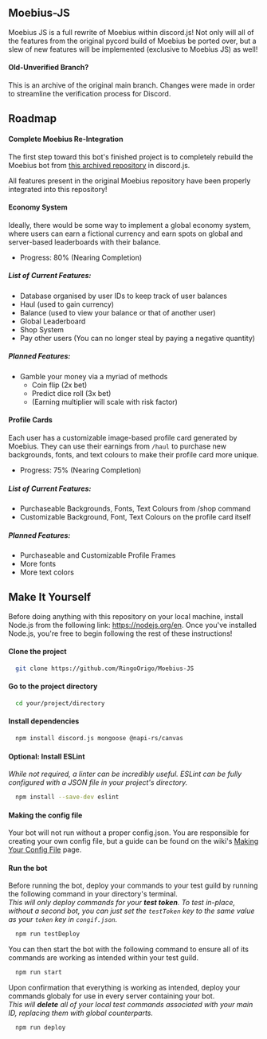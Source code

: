 ## Moebius-JS
Moebius JS is a full rewrite of Moebius within discord.js! Not only will all of the features from the original pycord build of Moebius be ported over, but a slew of new features will be implemented (exclusive to Moebius JS) as well!
#### Old-Unverified Branch?
This is an archive of the original main branch. Changes were made in order to streamline the verification process for Discord.
## Roadmap

#### Complete Moebius Re-Integration
The first step toward this bot's finished project is to completely rebuild the Moebius bot from [this archived repository](https://github.com/RingoOrigo/moebius-bot) in discord.js.

All features present in the original Moebius repository have been properly integrated into this repository!

#### Economy System
Ideally, there would be some way to implement a global economy system, where users can earn a fictional currency and earn spots on global and server-based leaderboards with their balance. 

* Progress: 80% (Nearing Completion)

##### List of Current Features:
- Database organised by user IDs to keep track of user balances
- Haul (used to gain currency)
- Balance (used to view your balance or that of another user)
- Global Leaderboard
- Shop System
- Pay other users (You can no longer steal by paying a negative quantity)
##### Planned Features:
- Gamble your money via a myriad of methods
    - Coin flip (2x bet)
    - Predict dice roll (3x bet)
    - (Earning multiplier will scale with risk factor)

#### Profile Cards
Each user has a customizable image-based profile card generated by Moebius. They can use their earnings from `/haul` to purchase new backgrounds, fonts, and text colours to make their profile card more unique.

* Progress: 75% (Nearing Completion)

##### List of Current Features:
- Purchaseable Backgrounds, Fonts, Text Colours from /shop command
- Customizable Background, Font, Text Colours on the profile card itself
##### Planned Features:
- Purchaseable and Customizable Profile Frames
- More fonts
- More text colors

## Make It Yourself

Before doing anything with this repository on your local machine, install Node.js from the following link: https://nodejs.org/en. Once you've installed Node.js, you're free to begin following the rest of these instructions!

#### Clone the project
```bash
  git clone https://github.com/RingoOrigo/Moebius-JS
```

#### Go to the project directory
```bash
  cd your/project/directory
```

#### Install dependencies
```bash
  npm install discord.js mongoose @napi-rs/canvas
```

#### Optional: Install ESLint
*While not required, a linter can be incredibly useful. ESLint can be fully configured with a JSON file in your project's directory.*

```bash
  npm install --save-dev eslint
```

#### Making the config file
Your bot will not run without a proper config.json. You are responsible for creating your own config file, but a guide can be found on the wiki's [Making Your Config File](https://github.com/RingoOrigo/Moebius-JS/wiki/Making-Your-Config-File) page.

#### Run the bot
Before running the bot, deploy your commands to your test guild by running the following command in your directory's terminal. <br>
*This will only deploy commands for your **test token**. To test in-place, without a second bot, you can just set the `testToken` key to the same value as your `token` key in `congif.json`.*

```bash
  npm run testDeploy
```

You can then start the bot with the following command to ensure all of its commands are working as intended within your test guild.
```bash
  npm run start
```

Upon confirmation that everything is working as intended, deploy your commands globaly for use in every server containing your bot.<br>
*This will **delete** all of your local test commands associated with your main ID, replacing them with global counterparts.*
```bash
  npm run deploy
```

